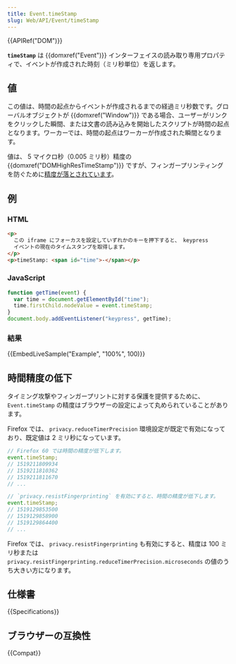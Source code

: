 ```yaml
---
title: Event.timeStamp
slug: Web/API/Event/timeStamp
---
```


{{APIRef("DOM")}}

**`timeStamp`** は {{domxref("Event")}} インターフェイスの読み取り専用プロパティで、イベントが作成された時刻（ミリ秒単位）を返します。

## 値

この値は、時間の起点からイベントが作成されるまでの経過ミリ秒数です。グローバルオブジェクトが {{domxref("Window")}} である場合、ユーザーがリンクをクリックした瞬間、または文書の読み込みを開始したスクリプトが時間の起点となります。ワーカーでは、時間の起点はワーカーが作成された瞬間となります。

値は、 5 マイクロ秒（0.005 ミリ秒）精度の {{domxref("DOMHighResTimeStamp")}} ですが、フィンガープリンティングを防ぐために[精度が落とされています](#時間精度の低下)。

## 例

### HTML

```html
<p>
  この iframe にフォーカスを設定していずれかのキーを押下すると、 keypress
  イベントの現在のタイムスタンプを取得します。
</p>
<p>timeStamp: <span id="time">-</span></p>
```

### JavaScript

```js
function getTime(event) {
  var time = document.getElementById("time");
  time.firstChild.nodeValue = event.timeStamp;
}
document.body.addEventListener("keypress", getTime);
```

### 結果

{{EmbedLiveSample("Example", "100%", 100)}}

## 時間精度の低下

タイミング攻撃やフィンガープリントに対する保護を提供するために、 `Event.timeStamp` の精度はブラウザーの設定によって丸められていることがあります。

Firefox では、 `privacy.reduceTimerPrecision` 環境設定が既定で有効になっており、既定値は 2 ミリ秒になっています。

```js
// Firefox 60 では時間の精度が低下します。
event.timeStamp;
// 1519211809934
// 1519211810362
// 1519211811670
// ...

// `privacy.resistFingerprinting` を有効にすると、時間の精度が低下します。
event.timeStamp;
// 1519129853500
// 1519129858900
// 1519129864400
// ...
```

Firefox では、 `privacy.resistFingerprinting` も有効にすると、精度は 100 ミリ秒または `privacy.resistFingerprinting.reduceTimerPrecision.microseconds` の値のうち大きい方になります。

## 仕様書

{{Specifications}}

## ブラウザーの互換性

{{Compat}}
